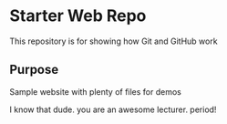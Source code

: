 # Starter Web Repo

This repository is for showing how Git and GitHub work

## Purpose

Sample website with plenty of files for demos

I know that dude. you are an awesome lecturer.
period!